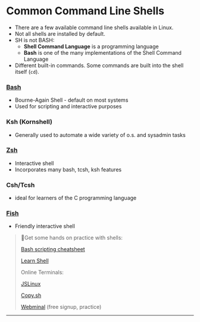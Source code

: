 # Common Command Line Shells

- There are a few available command line shells available in Linux.
- Not all shells are installed by default.
- SH is not BASH:
  - **Shell Command Language** is a programming language
  - **Bash** is one of the many implementations of the Shell Command Language
- Different built-in commands. Some commands are built into the shell itself (`cd`).

### [Bash](https://www.gnu.org/software/bash/manual/bash.html)

- Bourne-Again Shell - default on most systems
- Used for scripting and interactive purposes

### Ksh (Kornshell)

- Generally used to automate a wide variety of o.s. and sysadmin tasks

### [Zsh](https://www.zsh.org/)

- Interactive shell
- Incorporates many bash, tcsh, ksh features

### Csh/Tcsh

- ideal for learners of the C programming language

### [Fish](https://fishshell.com/)

- Friendly interactive shell

> 📌Get some hands on practice with shells:
>
> [Bash scripting cheatsheet](https://devhints.io/bash)
>
> [Learn Shell](https://www.learnshell.org/)
>
> Online Terminals:
>
> [JSLinux](https://bellard.org/jslinux/)
>
> [Copy.sh](https://copy.sh/v86/)
>
> [Webminal](https://www.webminal.org/) (free signup, practice)

------

